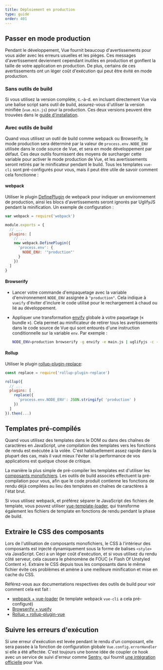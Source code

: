 ```yaml
---
title: Déploiement en production
type: guide
order: 401
---
```


## Passer en mode production

Pendant le développement, Vue fournit beaucoup d'avertissements pour vous aider avec les erreurs usuelles et les pièges. Ces messages d'avertissement deviennent cependant inutiles en production et gonflent la taille de votre application en production. De plus, certains de ces avertissements ont un léger coût d'exécution qui peut être évité en mode production.

### Sans outils de build

Si vous utilisez la version complète, c.-à-d. en incluant directement Vue via une balise script sans outil de build, assurez-vous d'utiliser la version minifiée (`vue.min.js`) pour la production. Ces deux versions peuvent être trouvées dans le [guide d'installation](installation.html#Inclusion-directe-lt-script-gt).

### Avec outils de build

Quand vous utilisez un outil de build comme webpack ou Browserify, le mode production sera déterminé par la valeur de `process.env.NODE_ENV` utilisée dans le code source de Vue, et sera en mode développement par défaut. Ces deux outils fournissent des moyens de surcharger cette variable pour activer le mode production de Vue, et les avertissements seront retirés par le minificateur pendant le build. Tous les templates `vue-cli` sont pré-configurés pour vous, mais il peut être utile de savoir comment cela fonctionne :

#### webpack

Utiliser le plugin [DefinePlugin](https://webpack.js.org/plugins/define-plugin/) de webpack pour indiquer un environnement de production, ainsi les blocs d'avertissements seront ignorés par UglifyJS pendant la minification. Un exemple de configuration :

``` js
var webpack = require('webpack')

module.exports = {
  // ...
  plugins: [
    // ...
    new webpack.DefinePlugin({
      'process.env': {
        NODE_ENV: '"production"'
      }
    })
  ]
}
```

#### Browserify

- Lancer votre commande d'empaquetage avec la variable d'environnement `NODE_ENV` assignée à `"production"`. Cela indique à `vueify` d'éviter d'inclure le code utilisé pour le rechargement à chaud ou lié au développement.

- Appliquer une transformation [envify](https://github.com/hughsk/envify) globale à votre paquetage (« bundle »). Cela permet au minificateur de retirer tous les avertissements dans le code source de Vue qui sont entourés d'une instruction conditionnelle sur la variable `env`. Par exemple :

  ``` bash
  NODE_ENV=production browserify -g envify -e main.js | uglifyjs -c -m > build.js
  ```

#### Rollup

Utiliser le plugin [rollup-plugin-replace](https://github.com/rollup/rollup-plugin-replace):

``` js
const replace = require('rollup-plugin-replace')

rollup({
  // ...
  plugins: [
    replace({
      'process.env.NODE_ENV': JSON.stringify( 'production' )
    })
  ]
}).then(...)
```

## Templates pré-compilés

Quand vous utilisez des templates dans le DOM ou dans des chaînes de caractères en JavaScript, une compilation des templates vers les fonctions de rendu est exécutée à la volée. C'est habituellement assez rapide dans la plupart des cas, mais il vaut mieux l'éviter si la performance de vos applications est quelque chose de critique.

La manière la plus simple de pré-compiler les templates est d'utiliser les [composants monofichiers](single-file-components.html). Les outils de build associés effectuent la pré-compilation pour vous, afin que le code produit contienne les fonctions de rendu déjà compilées au lieu des templates en chaînes de caractères à l'état brut.

Si vous utilisez webpack, et préférez séparer le JavaScript des fichiers de template, vous pouvez utiliser [vue-template-loader](https://github.com/ktsn/vue-template-loader), qui transforme également les fichiers de template en fonctions de rendu pendant la phase de build.

## Extraire le CSS des composants

Lors de l'utilisation de composants monofichiers, le CSS à l'intérieur des composants est injecté dynamiquement sous la forme de balises `<style>` via JavaScript. Ceci a un léger coût d'exécution, et si vous utilisez du rendu côté serveur, cela causera le phénomène de FOUC (« Flash Of Unstyled Content »). Extraire le CSS depuis tous les composants dans le même fichier évite ces problèmes et amène à une meilleure minification et mise en cache du CSS.

Référez-vous aux documentations respectives des outils de build pour voir comment cela est fait :

- [webpack + vue-loader](https://vue-loader.vuejs.org/en/configurations/extract-css.html) (le template webpack `vue-cli` a cela pré-configuré)
- [Browserify + vueify](https://github.com/vuejs/vueify#css-extraction)
- [Rollup + rollup-plugin-vue](https://vuejs.github.io/rollup-plugin-vue/#/en/2.3/?id=custom-handler)

## Suivre les erreurs d'exécution

Si une erreur d'exécution est levée pendant le rendu d'un composant, elle sera passée à la fonction de configuration globale `Vue.config.errorHandler` si elle a été affectée. C'est toujours une bonne idée de coupler ce hook avec un service de suivi d'erreur comme [Sentry](https://sentry.io), qui fournit [une intégration officielle](https://sentry.io/for/vue/) pour Vue.
